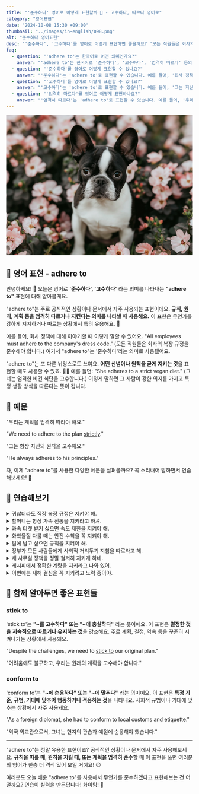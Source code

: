 ```yaml
---
title: "'준수하다' 영어로 어떻게 표현할까 📜 - 고수하다, 따르다 영어로"
category: "영어표현"
date: "2024-10-08 15:30 +09:00"
thumbnail: "../images/in-english/098.png"
alt: "준수하다 영어표현"
desc: "'준수하다', '고수하다'를 영어로 어떻게 표현하면 좋을까요? '모든 직원들은 회사의 복장 규정을 준수해야 합니다.', '그녀는 엄격한 비건 식단을 고수합니다.' 등을 영어로 표현하는 법을 배워봅시다. 다양한 예문을 통해서 연습하고 본인의 표현으로 만들어 보세요."
faq:
  - question: "'adhere to'는 한국어로 어떤 의미인가요?"
    answer: "'adhere to'는 한국어로 '준수하다', '고수하다', '엄격히 따르다' 등의 의미로 사용됩니다. 주로 규칙, 원칙, 계획 등을 엄격히 따르거나 지킨다는 의미를 나타낼 때 사용합니다."
  - question: "'준수하다'를 영어로 어떻게 표현할 수 있나요?"
    answer: "'준수하다'는 'adhere to'로 표현할 수 있습니다. 예를 들어, '회사 정책을 준수해야 합니다'는 'We must adhere to company policies'로 말할 수 있습니다."
  - question: "'고수하다'를 영어로 어떻게 표현할 수 있나요?"
    answer: "'고수하다'는 'adhere to'로 표현할 수 있습니다. 예를 들어, '그는 자신의 원칙을 고수합니다'는 'He adheres to his principles'로 말할 수 있습니다."
  - question: "'엄격히 따르다'를 영어로 어떻게 표현하나요?"
    answer: "'엄격히 따르다'는 'adhere to'로 표현할 수 있습니다. 예를 들어, '우리는 계획을 엄격히 따라야 합니다'는 'We need to adhere to the plan strictly'로 말할 수 있습니다."
---
```


![bulldog in the flowers](../images/in-english/098-1.jpeg)

## 🌟 영어 표현 - adhere to

안녕하세요! 👋 오늘은 영어로 **'준수하다', '고수하다'** 라는 의미를 나타내는 **"adhere to"** 표현에 대해 알아볼게요.

"adhere to"는 주로 공식적인 상황이나 문서에서 자주 사용되는 표현이에요. **규칙, 원칙, 계획 등을 엄격히 따르거나 지킨다는 의미를 나타낼 때 사용해요.** 이 표현은 무언가를 강하게 지지하거나 따르는 상황에서 특히 유용해요. 📏

예를 들어, 회사 정책에 대해 이야기할 때 이렇게 말할 수 있어요. "All employees must adhere to the company's dress code." (모든 직원들은 회사의 복장 규정을 준수해야 합니다.) 여기서 "adhere to"는 '준수하다'라는 의미로 사용됐어요.

"adhere to"는 또 다른 뉘앙스로도 쓰여요. **어떤 신념이나 원칙을 굳게 지키는 것**을 표현할 때도 사용할 수 있죠. 🧘‍♀️ 예를 들면: "She adheres to a strict vegan diet." (그녀는 엄격한 비건 식단을 고수합니다.) 이렇게 말하면 그 사람이 강한 의지를 가지고 특정 생활 방식을 따른다는 뜻이 됩니다.

<script async src="https://pagead2.googlesyndication.com/pagead/js/adsbygoogle.js?client=ca-pub-1465612013356152"
     crossorigin="anonymous"></script>
<!-- engple-horizontal-ad -->

<ins class="adsbygoogle"
     style="display:block"
     data-ad-client="ca-pub-1465612013356152"
     data-ad-slot="2106896038"
     data-ad-format="auto"
     data-full-width-responsive="true"></ins>

<script>
     (adsbygoogle = window.adsbygoogle || []).push({});
</script>

## 📖 예문

"우리는 계획을 엄격히 따라야 해요."

"We need to adhere to the plan [strictly](/blog/in-english/275.strict/)."

"그는 항상 자신의 원칙을 고수해요."

"He always adheres to his principles."

자, 이제 "adhere to"를 사용한 다양한 예문을 살펴볼까요? 꼭 소리내어 말하면서 연습해보세요! 🚀

## 💬 연습해보기

<details>
<summary>귀찮더라도 직장 복장 규정은 지켜야 해.</summary>
<span>We gotta adhere to the dress code at work, even if it's a pain.</span>
</details>

<details>
<summary>할머니는 항상 가족 전통을 지키라고 하셔.</summary>
<span>My grandma always tells me to adhere to family traditions.</span>
</details>

<details>
<summary>과속 티켓 받기 싫으면 속도 제한을 지켜야 해.</summary>
<span>You need to adhere to the speed limit, or you'll get a ticket.</span>
</details>

<details>
<summary>화학물질 다룰 때는 안전 수칙을 꼭 지켜야 해.</summary>
<span>It's important to adhere to safety protocols when working with chemicals.</span>
</details>

<details>
<summary>팀에 남고 싶으면 규칙을 지켜야 해.</summary>
<span>You've gotta adhere to the rules if you wanna stay on the team.</span>
</details>

<details>
<summary>정부가 모든 사람들에게 사회적 거리두기 지침을 따르라고 해.</summary>
<span>The government's asking everyone to adhere to social distancing guidelines.</span>
</details>

<details>
<summary>새 사무실 정책을 정말 철저히 지키게 하네.</summary>
<span>They're really making us adhere to these new office policies.</span>
</details>

<details>
<summary>레시피에서 정확한 계량을 지키라고 나와 있어.</summary>
<span>The recipe says to adhere to the measurements exactly.</span>
</details>

<details>
<summary>이번에는 새해 결심을 꼭 지키려고 노력 중이야.</summary>
<span>She's trying to adhere to her New Year's resolutions this time.</span>
</details>

## 🤝 함께 알아두면 좋은 표현들

### stick to

'stick to'는 **"~를 고수하다" 또는 "~에 충실하다"** 라는 뜻이에요. 이 표현은 **결정한 것을 지속적으로 따르거나 유지하는 것**을 강조해요. 주로 계획, 결정, 약속 등을 꾸준히 지켜나가는 상황에서 사용돼요.

"Despite the challenges, we need to [stick to](/blog/vocab-1/015.stick-to/) our original plan."

"어려움에도 불구하고, 우리는 원래의 계획을 고수해야 합니다."

### conform to

'conform to'는 **"~에 순응하다" 또는 "~에 맞추다"** 라는 의미예요. 이 표현은 **특정 기준, 규범, 기대에 맞추어 행동하거나 적응하는 것**을 나타내요. 사회적 규범이나 기대에 맞추는 상황에서 자주 사용돼요.

"As a foreign diplomat, she had to conform to local customs and etiquette."

"외국 외교관으로서, 그녀는 현지의 관습과 예절에 순응해야 했습니다."

---

"adhere to"는 정말 유용한 표현이죠? 공식적인 상황이나 문서에서 자주 사용해보세요. **규칙을 따를 때, 원칙을 지킬 때, 또는 계획을 엄격히 준수**할 때 이 표현을 쓰면 여러분의 영어가 한층 더 격식 있어 보일 거예요! 😉

여러분도 오늘 배운 "adhere to"를 사용해서 무언가를 준수하겠다고 표현해보는 건 어떨까요? 연습이 실력을 만든답니다! 화이팅! 💪
